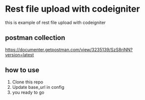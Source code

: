 # Rest file upload with codeigniter
this is example of rest file upload with codeigniter

## postman collection
https://documenter.getpostman.com/view/3235139/SzS8rjNN?version=latest

## how to use
1. Clone this repo
2. Update base_url in config
3. you ready to go
